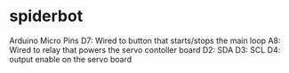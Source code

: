 # spiderbot

Arduino Micro Pins
D7:     Wired to button that starts/stops the main loop
A8:     Wired to relay that powers the servo contoller board
D2:     SDA
D3:     SCL
D4:     output enable on the servo board